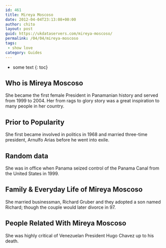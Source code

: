 ```yaml
---
id: 461
title: Mireya Moscoso
date: 2012-04-04T23:13:08+00:00
author: chito
layout: post
guid: https://ukdataservers.com/mireya-moscoso/
permalink: /04/04/mireya-moscoso
tags:
 - show love
category: Guides
---
```


* some text
{: toc}


## Who is  Mireya Moscoso
                  
                  
                  
She became the first female President in Panamanian history and served from 1999 to 2004. Her from rags to glory story was a great inspiration to many people in her country.
                  
                
                
                
## Prior to Popularity 
                  
                  
                  
She first became involved in politics in 1968 and married three-time president, Arnulfo Arias before he went into exile.
                  
                
                
                
## Random data 
                  
                  
                  
She was in office when Panama seized control of the Panama Canal from the United States in 1999.
                  
                
                
                
## Family & Everyday Life of Mireya Moscoso
                  
                  
                  
She married businessman, Richard Gruber and they adopted a son named Richard; though the couple would later divorce in 97.
                  
                
                
                
## People Related With  Mireya Moscoso
                  
                  
                  
She was highly critical of Venezuelan President Hugo Chavez up to his death.
                  
                
              
            
          
          
          
    
    
  
